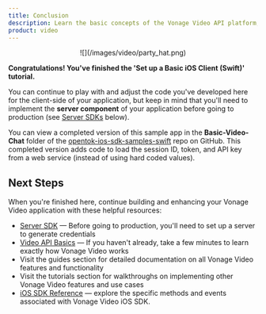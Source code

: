 ```yaml
---
title: Conclusion
description: Learn the basic concepts of the Vonage Video API platform, including how users can communicate through video, voice, and messaging. Explore a basic Vonage Video API flow.
product: video
--- 
```


<center>![](/images/video/party_hat.png)</center>

**Congratulations! You've finished the 'Set up a Basic iOS Client (Swift)' tutorial.**

You can continue to play with and adjust the code you've developed here for the client-side of your application, but keep in mind that you'll need to implement the **server component** of your application before going to production (see [Server SDKs](/video/server-sdks/overview) below).

You can view a completed version of this sample app in the **Basic-Video-Chat** folder of the [opentok-ios-sdk-samples-swift](https://github.com/opentok/opentok-ios-sdk-samples-swift) repo on GitHub. This completed version adds code to load the session ID, token, and API key from a web service (instead of using hard coded values).

## Next Steps

When you're finished here, continue building and enhancing your Vonage Video application with these helpful resources:

* [Server SDK](/video/server-sdks/overview) — Before going to production, you'll need to set up a server to generate credentials
* [Video API Basics](/developer/guides/basics) — If you haven't already, take a few minutes to learn exactly how Vonage Video works
* Visit the guides section for detailed documentation on all Vonage Video features and functionality
* Visit the tutorials section for walkthroughs on implementing other Vonage Video features and use cases
* [iOS SDK Reference](/sdk/stitch/video-ios-reference/) — explore the specific methods and events associated with Vonage Video iOS SDK.
